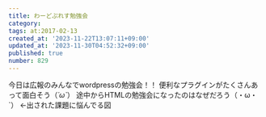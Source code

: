 ```yaml
---
title: わーどぷれす勉強会
category:
tags: at:2017-02-13
created_at: '2023-11-22T13:07:11+09:00'
updated_at: '2023-11-30T04:52:32+09:00'
published: true
number: 829
---
```


今日は広報のみんなでwordpressの勉強会！！ 
便利なプラグインがたくさんあって面白そう（*´ω\`*） 
途中からHTMLの勉強会になったのはなぜだろう（・ω・\`） ←出された課題に悩んでる図
